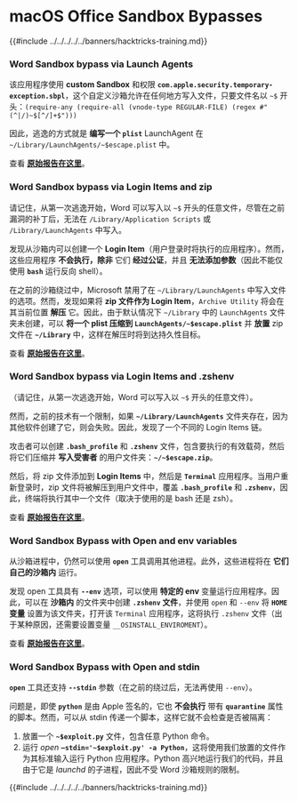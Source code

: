 # macOS Office Sandbox Bypasses

{{#include ../../../../../banners/hacktricks-training.md}}

### Word Sandbox bypass via Launch Agents

该应用程序使用 **custom Sandbox** 和权限 **`com.apple.security.temporary-exception.sbpl`**，这个自定义沙箱允许在任何地方写入文件，只要文件名以 `~$` 开头：`(require-any (require-all (vnode-type REGULAR-FILE) (regex #"(^|/)~$[^/]+$")))`

因此，逃逸的方式就是 **编写一个 `plist`** LaunchAgent 在 `~/Library/LaunchAgents/~$escape.plist` 中。

查看 [**原始报告在这里**](https://www.mdsec.co.uk/2018/08/escaping-the-sandbox-microsoft-office-on-macos/)。

### Word Sandbox bypass via Login Items and zip

请记住，从第一次逃逸开始，Word 可以写入以 `~$` 开头的任意文件，尽管在之前漏洞的补丁后，无法在 `/Library/Application Scripts` 或 `/Library/LaunchAgents` 中写入。

发现从沙箱内可以创建一个 **Login Item**（用户登录时将执行的应用程序）。然而，这些应用程序 **不会执行，除非** 它们 **经过公证**，并且 **无法添加参数**（因此不能仅使用 **`bash`** 运行反向 shell）。

在之前的沙箱绕过中，Microsoft 禁用了在 `~/Library/LaunchAgents` 中写入文件的选项。然而，发现如果将 **zip 文件作为 Login Item**，`Archive Utility` 将会在其当前位置 **解压** 它。因此，由于默认情况下 `~/Library` 中的 `LaunchAgents` 文件夹未创建，可以 **将一个 plist 压缩到 `LaunchAgents/~$escape.plist`** 并 **放置** zip 文件在 **`~/Library`** 中，这样在解压时将到达持久性目标。

查看 [**原始报告在这里**](https://objective-see.org/blog/blog_0x4B.html)。

### Word Sandbox bypass via Login Items and .zshenv

（请记住，从第一次逃逸开始，Word 可以写入以 `~$` 开头的任意文件）。

然而，之前的技术有一个限制，如果 **`~/Library/LaunchAgents`** 文件夹存在，因为其他软件创建了它，则会失败。因此，发现了一个不同的 Login Items 链。

攻击者可以创建 **`.bash_profile`** 和 **`.zshenv`** 文件，包含要执行的有效载荷，然后将它们压缩并 **写入受害者** 的用户文件夹：**`~/~$escape.zip`**。

然后，将 zip 文件添加到 **Login Items** 中，然后是 **`Terminal`** 应用程序。当用户重新登录时，zip 文件将被解压到用户文件中，覆盖 **`.bash_profile`** 和 **`.zshenv`**，因此，终端将执行其中一个文件（取决于使用的是 bash 还是 zsh）。

查看 [**原始报告在这里**](https://desi-jarvis.medium.com/office365-macos-sandbox-escape-fcce4fa4123c)。

### Word Sandbox Bypass with Open and env variables

从沙箱进程中，仍然可以使用 **`open`** 工具调用其他进程。此外，这些进程将在 **它们自己的沙箱内** 运行。

发现 open 工具具有 **`--env`** 选项，可以使用 **特定的 env** 变量运行应用程序。因此，可以在 **沙箱内** 的文件夹中创建 **`.zshenv` 文件**，并使用 `open` 和 `--env` 将 **`HOME` 变量** 设置为该文件夹，打开该 `Terminal` 应用程序，这将执行 `.zshenv` 文件（出于某种原因，还需要设置变量 `__OSINSTALL_ENVIROMENT`）。

查看 [**原始报告在这里**](https://perception-point.io/blog/technical-analysis-of-cve-2021-30864/)。

### Word Sandbox Bypass with Open and stdin

**`open`** 工具还支持 **`--stdin`** 参数（在之前的绕过后，无法再使用 `--env`）。

问题是，即使 **`python`** 是由 Apple 签名的，它也 **不会执行** 带有 **`quarantine`** 属性的脚本。然而，可以从 stdin 传递一个脚本，这样它就不会检查是否被隔离：

1. 放置一个 **`~$exploit.py`** 文件，包含任意 Python 命令。
2. 运行 _open_ **`–stdin='~$exploit.py' -a Python`**，这将使用我们放置的文件作为其标准输入运行 Python 应用程序。Python 高兴地运行我们的代码，并且由于它是 _launchd_ 的子进程，因此不受 Word 沙箱规则的限制。

{{#include ../../../../../banners/hacktricks-training.md}}
